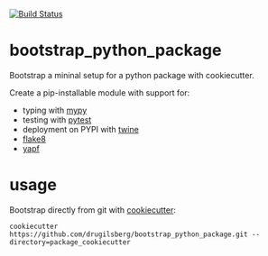[![Build Status](https://travis-ci.com/drugilsberg/bootstrap_python_package.svg?branch=main)](https://travis-ci.com/drugilsberg/bootstrap_python_package)

# bootstrap_python_package

Bootstrap a mininal setup for a python package with cookiecutter.

Create a pip-installable module with support for:

- typing with [mypy](http://mypy-lang.org/)
- testing with [pytest](https://docs.pytest.org/en/stable/)
- deployment on PYPI with [twine](https://github.com/pypa/twine)
- [flake8](https://flake8.pycqa.org/en/latest/)
- [yapf](https://github.com/google/yapf)

# usage

Bootstrap directly from git with [cookiecutter](https://github.com/cookiecutter/cookiecutter):

```console
cookiecutter https://github.com/drugilsberg/bootstrap_python_package.git --directory=package_cookiecutter
```

